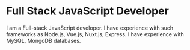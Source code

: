 # Full Stack JavaScript Developer

I am a Full-stack JavaScript developer. I have experience with such frameworks as Node.js, Vue.js, Nuxt.js, Express. I have experience with MySQL, MongoDB databases.

